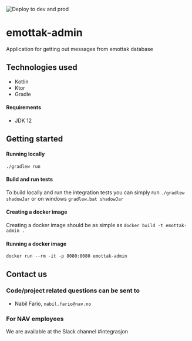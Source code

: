 ![Deploy to dev and prod](https://github.com/navikt/emottak-admin/workflows/Deploy%20to%20dev%20and%20prod/badge.svg?branch=master)
# emottak-admin
Application for getting out messages from emottak database

## Technologies used
* Kotlin
* Ktor
* Gradle

#### Requirements

* JDK 12

## Getting started
#### Running locally
`./gradlew run`


#### Build and run tests
To build locally and run the integration tests you can simply run `./gradlew shadowJar` or on windows 
`gradlew.bat shadowJar`

#### Creating a docker image
Creating a docker image should be as simple as `docker build -t emottak-admin .`

#### Running a docker image
`docker run --rm -it -p 8080:8080 emottak-admin`

## Contact us
### Code/project related questions can be sent to
* Nabil Fario, `nabil.fario@nav.no`


### For NAV employees
We are available at the Slack channel #integrasjon